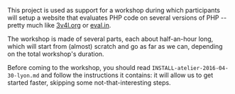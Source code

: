 This project is used as support for a workshop during which participants will setup a website that evaluates PHP code on
 several versions of PHP -- pretty much like [3v4l.org](https://3v4l.org/) or [eval.in](https://eval.in/).

The workshop is made of several parts, each about half-an-hour long, which will start from (almost) scratch and go as 
far as we can, depending on the total workshop's duration.

Before coming to the workshop, you should read `INSTALL-atelier-2016-04-30-lyon.md` and follow the instructions it
contains: it will allow us to get started faster, skipping some not-that-interesting steps.
